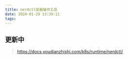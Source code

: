 ```yaml
---
title: nerdctl容器操作工具
date: 2024-01-29 13:39:11
tags:
---
```

## 更新中  
>https://docs.youdianzhishi.com/k8s/runtime/nerdctl/
